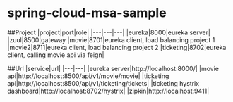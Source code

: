 # spring-cloud-msa-sample

##Project
|project|port|role|
|---|---|---|
|eureka|8000|eureka server|
|zuul|8500|gateway
|movie|8701|eureka client, load balancing project 1
|movie2|8711|eureka client, load balancing project 2
|ticketing|8702|eureka client, calling movie api via feign|
  
##Url
|service|url|
|---|---|
|eureka server|http://localhost:8000/|
|movie api|http://localhost:8500/api/v1/movie/movie|
|ticketing api|http://localhost:8500/api/v1/ticketing/tickets|
|ticketing hystrix dashboard|http://localhost:8702/hystrix|
|zipkin|http://localhost:9411|
